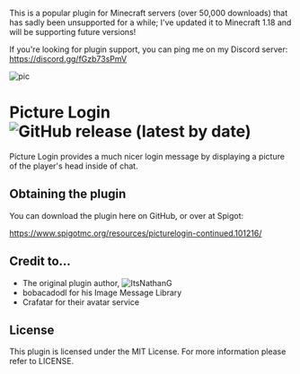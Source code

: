 This is a popular plugin for Minecraft servers (over 50,000 downloads) that has sadly been unsupported for a while; I've updated it to Minecraft 1.18 and will be supporting future versions!

If you're looking for plugin support, you can ping me on my Discord server: https://discord.gg/fGzb73sPmV

![pic](https://user-images.githubusercontent.com/60233722/162335606-abeae73c-3523-4ffd-a49d-9e5e73b735a9.jpg)

Picture Login ![GitHub release (latest by date)](https://img.shields.io/github/v/release/ItsNathanG/PictureLogin?style=flat-square)
===

Picture Login provides a much nicer login message by displaying a picture of the player's head inside of chat.

Obtaining the plugin
---

You can download the plugin here on GitHub, or over at Spigot:

https://www.spigotmc.org/resources/picturelogin-continued.101216/ 

Credit to...
---

- The original plugin author, ![ItsNathanG](https://github.com/ItsNathanG)
- bobacadodl for his Image Message Library
- Crafatar for their avatar service

License
---
This plugin is licensed under the MIT License. For more information please refer to LICENSE.
